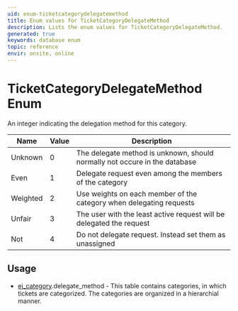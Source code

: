 ```yaml
---
uid: enum-ticketcategorydelegatemethod
title: Enum values for TicketCategoryDelegateMethod
description: Lists the enum values for TicketCategoryDelegateMethod.
generated: true
keywords: database enum
topic: reference
envir: onsite, online
---
```


# TicketCategoryDelegateMethod Enum

An integer indicating the delegation method for this category.

| Name | Value | Description |
|------|-------|-------------|
|Unknown|0|The delegate method is unknown, should normally not occure in the database|
|Even|1|Delegate request even among the members of the category|
|Weighted|2|Use weights on each member of the category when delegating requests|
|Unfair|3|The user with the least active request will be delegated the request|
|Not|4|Do not delegate request. Instead set them as unassigned|

## Usage

* [ej_category](../ej-category.md).delegate_method - This table contains categories, in which tickets are categorized. The categories are organized in a hierarchial manner.
